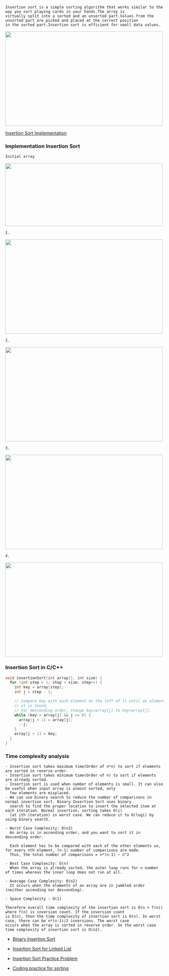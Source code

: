 ```
Insertion sort is a simple sorting algorithm that works similar to the way you sort playing cards in your hands.The array is 
virtually split into a sorted and an unsorted part.Values from the unsorted part are picked and placed at the correct position 
in the sorted part.Insertion sort is efficient for small data values.
```
<img src="https://user-images.githubusercontent.com/59710234/171119362-3f4e7e6e-9ce5-4489-bc6f-4d5869fc8c87.png" width="500" height="300" />

[Insertion Sort Implementation](https://youtu.be/OGzPmgsI-pQ)

### Implementation Insertion Sort

```
Initial array
```
<img src="https://user-images.githubusercontent.com/59710234/171121587-4cbe9648-6c98-49f2-a775-d92d1fb6ef3a.png" width="500" height="200" />

```
1.
```

<img src="https://user-images.githubusercontent.com/59710234/171119573-6a365939-71a6-4032-be25-fcdcaf028c21.png" width="500" height="300" />

```
2.
```

<img src="https://user-images.githubusercontent.com/59710234/171121608-b110a141-bb54-46a1-837b-c0dff9dfc909.png" width="500" height="300" />

```
3.
```

<img src="https://user-images.githubusercontent.com/59710234/171121630-1f80eaa3-6193-4d7f-8a7f-e3a956a02672.png" width="500" height="300" />

```
4.
```

<img src="https://user-images.githubusercontent.com/59710234/171121647-8223610b-433d-475d-ab30-7d1733bb9872.png" width="500" height="300" />

### Insertion Sort in C/C++
```c++
void insertionSort(int array[], int size) {
  for (int step = 1; step < size; step++) {
    int key = array[step];
    int j = step - 1;

    // Compare key with each element on the left of it until an element smaller than
    // it is found.
    // For descending order, change key<array[j] to key>array[j].
    while (key < array[j] && j >= 0) {
      array[j + 1] = array[j];
      --j;
    }
    array[j + 1] = key;
  }
}
```
### Time complexity analysis
```
- Insertion sort takes maximum time(Order of n*n) to sort if elements are sorted in reverse order.
- Insertion sort takes minimum time(Order of n) to sort if elements are already sorted.
- Insertion sort is used when number of elements is small. It can also be useful when input array is almost sorted, only 
  few elements are misplaced.
- We can use binary search to reduce the number of comparisons in normal insertion sort. Binary Insertion Sort uses binary 
  search to find the proper location to insert the selected item at each iteration. Normal insertion, sorting takes O(i) 
  (at ith iteration) in worst case. We can reduce it to O(logi) by using binary search.
```
```
- Worst Case Complexity: O(n2) 
  An array is in ascending order, and you want to sort it in descending order. 
  
  Each element has to be compared with each of the other elements so, for every nth element, (n-1) number of comparisons are made.
  Thus, the total number of comparisons = n*(n-1) ~ n^2

- Best Case Complexity: O(n)
  When the array is already sorted, the outer loop runs for n number of times whereas the inner loop does not run at all.

- Average Case Complexity: O(n2) 
  It occurs when the elements of an array are in jumbled order (neither ascending nor descending).

- Space Complexity : O(1)
```
```
Therefore overall time complexity of the insertion sort is O(n + f(n)) where f(n) is inversion count. If the inversion count 
is O(n), then the time complexity of insertion sort is O(n). In worst case, there can be n*(n-1)/2 inversions. The worst case 
occurs when the array is sorted in reverse order. So the worst case time complexity of insertion sort is O(n2).
```

- [Binary Insertion Sort](https://www.geeksforgeeks.org/binary-insertion-sort/)
- [Insertion Sort for Linked List](https://www.geeksforgeeks.org/insertion-sort-for-singly-linked-list/)
- [Insertion Sort Practice Problem](https://practice.geeksforgeeks.org/problems/insertion-sort/1/)

- [Coding practice for sorting](https://practice.geeksforgeeks.org/explore?page=3&category[]=Sorting&sortBy=submissions)
